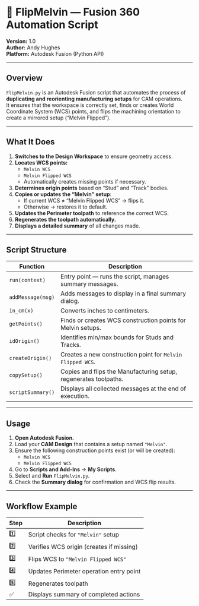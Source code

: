 # 🧱 FlipMelvin — Fusion 360 Automation Script
**Version:** 1.0  
**Author:** Andy Hughes  
**Platform:** Autodesk Fusion (Python API)

---

## Overview

`FlipMelvin.py` is an Autodesk Fusion script that automates the process of **duplicating and reorienting manufacturing setups** for CAM operations.  
It ensures that the workspace is correctly set, finds or creates World Coordinate System (WCS) points, and flips the machining orientation to create a mirrored setup (“Melvin Flipped”).

---

## What It Does

1. **Switches to the Design Workspace** to ensure geometry access.  
2. **Locates WCS points:**
   - `Melvin WCS`
   - `Melvin Flipped WCS`
   - Automatically creates missing points if necessary.
3. **Determines origin points** based on “Stud” and “Track” bodies.
4. **Copies or updates the “Melvin” setup**:
   - If current WCS ≠ “Melvin Flipped WCS” → flips it.
   - Otherwise → restores it to default.
5. **Updates the Perimeter toolpath** to reference the correct WCS.
6. **Regenerates the toolpath automatically.**
7. **Displays a detailed summary** of all changes made.

---

## Script Structure

| Function | Description |
|-----------|--------------|
| `run(context)` | Entry point — runs the script, manages summary messages. |
| `addMessage(msg)` | Adds messages to display in a final summary dialog. |
| `in_cm(x)` | Converts inches to centimeters. |
| `getPoints()` | Finds or creates WCS construction points for Melvin setups. |
| `idOrigin()` | Identifies min/max bounds for Studs and Tracks. |
| `createOrigin()` | Creates a new construction point for `Melvin Flipped WCS`. |
| `copySetup()` | Copies and flips the Manufacturing setup, regenerates toolpaths. |
| `scriptSummary()` | Displays all collected messages at the end of execution. |

---

## Usage

1. **Open Autodesk Fusion.**
2. Load your **CAM Design** that contains a setup named `"Melvin"`.
3. Ensure the following construction points exist (or will be created):
   - `Melvin WCS`
   - `Melvin Flipped WCS`
4. Go to **Scripts and Add-Ins** → **My Scripts**.
5. Select and **Run** `FlipMelvin.py`.
6. Check the **Summary dialog** for confirmation and WCS flip results.

---

## Workflow Example

| Step | Description |
|------|--------------|
| 1️⃣ | Script checks for `"Melvin"` setup |
| 2️⃣ | Verifies WCS origin (creates if missing) |
| 3️⃣ | Flips WCS to `"Melvin Flipped WCS"` |
| 4️⃣ | Updates Perimeter operation entry point |
| 5️⃣ | Regenerates toolpath |
| ✅ | Displays summary of completed actions |